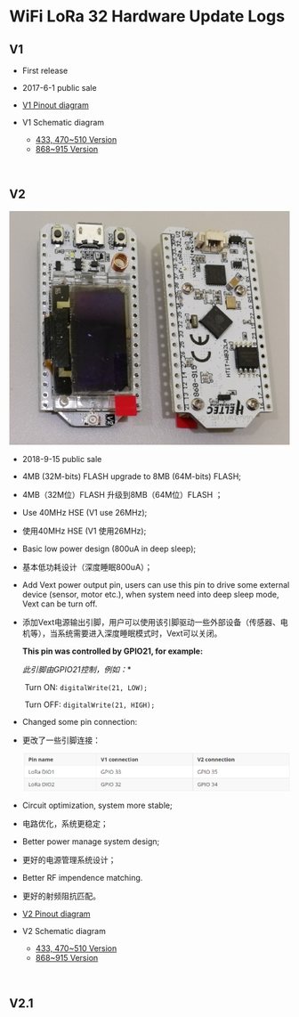 # WiFi LoRa 32 Hardware Update Logs

## V1

- First release
- 2017-6-1 public sale

- [V1 Pinout diagram](http://resource.heltec.cn/download/WiFi_LoRa_32/WIFI_LoRa_32_V1.pdf)

- V1 Schematic diagram
  - [433, 470~510 Version](http://resource.heltec.cn/download/WiFi_LoRa_32/V1/WIFI_LoRa_32(433_470-510%20version)Schematic_diagram.PDF)
  - [868~915 Version](http://resource.heltec.cn/download/WiFi_LoRa_32/V1/WIFI_LoRa_32(868-915version)Schematic_diagram.PDF)

&nbsp;

## V2

![](img/hardware_update_log/02.png)

- 2018-9-15 public sale

- 4MB (32M-bits) FLASH upgrade to 8MB (64M-bits) FLASH;

- 4MB（32M位）FLASH 升级到8MB（64M位）FLASH ；

- Use 40MHz HSE (V1 use 26MHz);

- 使用40MHz HSE (V1 使用26MHz);

- Basic low power design (800uA in deep sleep);

- 基本低功耗设计（深度睡眠800uA）；

- Add Vext power output pin, users can use this pin to drive some external device (sensor, motor etc.), when system need into deep sleep mode, Vext can be turn off.

- 添加Vext电源输出引脚，用户可以使用该引脚驱动一些外部设备（传感器、电机等），当系统需要进入深度睡眠模式时，Vext可以关闭。

  **This pin was controlled by GPIO21, for example:**

  *此引脚由GPIO21控制，例如：**

  ​		Turn ON:  `digitalWrite(21, LOW);`

  ​		Turn OFF: `digitalWrite(21, HIGH);`

- Changed some pin connection:

- 更改了一些引脚连接：

  ![](img/hardware_update_log/01.png)

- Circuit optimization, system more stable;

- 电路优化，系统更稳定；

- Better power manage system design;

- 更好的电源管理系统设计；

- Better RF impendence matching.

- 更好的射频阻抗匹配。

- [V2 Pinout diagram](http://resource.heltec.cn/download/WiFi_LoRa_32/WIFI_LoRa_32_V2.pdf)

- V2 Schematic diagram
  - [433, 470~510 Version](http://resource.heltec.cn/download/WiFi_LoRa_32/V2/WiFi_LoRa_32_V2(433%2C470-510).PDF)
  - [868~915 Version](http://resource.heltec.cn/download/WiFi_LoRa_32/V2/WIFI_LoRa_32_V2(868-915).PDF)

&nbsp;

## V2.1

